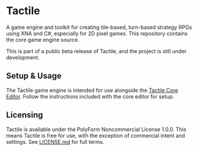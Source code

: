 # Tactile

A game engine and toolkit for creating tile-based, turn-based strategy RPGs using XNA and C#, especially for 2D pixel games. This repository contains the core game engine source.

This is part of a public beta release of Tactile, and the project is still under development.

## Setup & Usage

The Tactile game engine is intended for use alongside the [Tactile Core Editor](http://www.bwdyeti.com/tactile). Follow the instructions included with the core editor for setup.

## Licensing

Tactile is available under the PolyForm Noncommercial License 1.0.0. This means Tactile is free for use, with the exception of commercial intent and settings. See [LICENSE.md](LICENSE.md) for full terms.